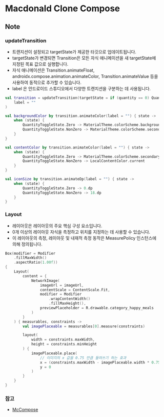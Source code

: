 # Macdonald Clone Compose

## Note

### updateTransition
- 트랜지션이 설정되고 targetState가 제공한 타깃으로 업데이트됩니다. 
- targetState가 변경되면 Transition은 모든 자식 애니메이션을 새 targetState에 지정된 목표 값으로 실행합니다. 
- 자식 애니메이션은 Transition.animateFloat, androidx.compose.animation.animateColor, Transition.animateValue 등을 사용하여 동적으로 추가할 수 있습니다.
- label 은 안드로이드 스튜디오에서 다양한 트랜지션을 구분하는 데 사용됩니다.

```kotlin
val transition = updateTransition(targetState = if (quantity == 0) QuantityToggleState.Zero else QuantityToggleState.NonZero,
    label = ""
)

val backgroundColor by transition.animateColor(label = "") { state ->
    when (state) {
        QuantityToggleState.Zero -> MaterialTheme.colorScheme.background
        QuantityToggleState.NonZero -> MaterialTheme.colorScheme.secondary
    }
}

val contentColor by transition.animateColor(label = "") { state ->
    when (state) {
        QuantityToggleState.Zero -> MaterialTheme.colorScheme.secondary
        QuantityToggleState.NonZero -> LocalContentColor.current
    }
}

val iconSize by transition.animateDp(label = "") { state ->
    when (state) {
        QuantityToggleState.Zero -> 0.dp
        QuantityToggleState.NonZero -> 18.dp
    }
}
```

### Layout
- 레이아웃은 레이아웃의 주요 핵심 구성 요소입니다. 
- 0개 이상의 레이아웃 자식을 측정하고 위치를 지정하는 데 사용할 수 있습니다.
- 이 레이아웃의 측정, 레이아웃 및 내재적 측정 동작은 MeasurePolicy 인스턴스에 의해 정의됩니다. 

```kotlin
Box(modifier = Modifier
    .fillMaxWidth()
    .aspectRatio(1.00f))
{
    Layout(
        content = {
            NetworkImage(
                imageUrl = imageUrl,
                contentScale = ContentScale.Fit,
                modifier = Modifier
                    .wrapContentWidth()
                    .fillMaxHeight(),
                previewPlaceholder = R.drawable.category_happy_meals
            )
        }
    ) { measurables, constraints ->
        val imagePlaceable = measurables[0].measure(constraints)

        layout(
            width = constraints.maxWidth,
            height = constraints.minHeight
        ) {
            imagePlaceable.place(
                // 이미지의 x 값을 0.75 만큼 들여쓰기 하는 효과
                x = (constraints.maxWidth - imagePlaceable.width * 0.75).toInt(),
                y = 0
            )
        }
    }
}
```

### 참고
- [McCompose](https://github.com/hitanshu-dhawan/McCompose/tree/main)